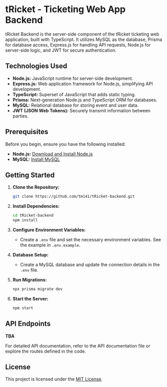 # tRicket - Ticketing Web App Backend

tRicket Backend is the server-side component of the tRicket ticketing web application, built with TypeScript. It utilizes MySQL as the database, Prisma for database access, Express.js for handling API requests, Node.js for server-side logic, and JWT for secure authentication.

## Technologies Used

- **Node.js:** JavaScript runtime for server-side development.
- **Express.js:** Web application framework for Node.js, simplifying API development.
- **TypeScript:** Superset of JavaScript that adds static typing.
- **Prisma:** Next-generation Node.js and TypeScript ORM for databases.
- **MySQL:** Relational database for storing event and user data.
- **JWT (JSON Web Tokens):** Securely transmit information between parties.

## Prerequisites

Before you begin, ensure you have the following installed:

- **Node.js:** [Download and Install Node.js](https://nodejs.org/)
- **MySQL:** [Install MySQL](https://dev.mysql.com/downloads/)

## Getting Started

1. **Clone the Repository:**
   ```bash
   git clone https://github.com/tm141/tRicket-backend.git
   ```

2. **Install Dependencies:**
   ```bash
   cd tRicket-backend
   npm install
   ```

3. **Configure Environment Variables:**
   - Create a `.env` file and set the necessary environment variables. See the example in `.env.example`.

4. **Database Setup:**
   - Create a MySQL database and update the connection details in the `.env` file.

5. **Run Migrations:**
   ```bash
   npx prisma migrate dev
   ```

6. **Start the Server:**
   ```bash
   npm start 
   ```

## API Endpoints
**TBA**
<!-- 
- **POST /api/events:** Create a new event.
- **GET /api/events:** Get a list of all events.
- **GET /api/events/:eventId:** Get details of a specific event.
- **POST /api/auth/register:** Register a new user.
- **POST /api/auth/login:** Authenticate and log in a user.
- **POST /api/bookings/:eventId:** Book tickets for a specific event.
- **GET /api/bookings:** Get a list of all bookings for a user.
-->

For detailed API documentation, refer to the API documentation file or explore the routes defined in the code.

## License

This project is licensed under the [MIT License](LICENSE).